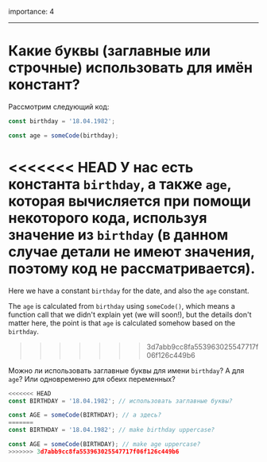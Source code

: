 importance: 4

---

# Какие буквы (заглавные или строчные) использовать для имён констант?

Рассмотрим следующий код:

```js
const birthday = '18.04.1982';

const age = someCode(birthday);
```

<<<<<<< HEAD
У нас есть константа `birthday`, а также `age`, которая вычисляется при помощи некоторого кода, используя значение из `birthday` (в данном случае детали не имеют значения, поэтому код не рассматривается).
=======
Here we have a constant `birthday` for the date, and also the `age` constant.

The `age` is calculated from `birthday` using `someCode()`, which means a function call that we didn't explain yet (we will soon!), but the details don't matter here, the point is that `age` is calculated somehow based on the `birthday`.
>>>>>>> 3d7abb9cc8fa553963025547717f06f126c449b6

Можно ли использовать заглавные буквы для имени `birthday`? А для `age`? Или одновременно для обеих переменных?

```js
<<<<<<< HEAD
const BIRTHDAY = '18.04.1982'; // использовать заглавные буквы?

const AGE = someCode(BIRTHDAY); // а здесь?
=======
const BIRTHDAY = '18.04.1982'; // make birthday uppercase?

const AGE = someCode(BIRTHDAY); // make age uppercase?
>>>>>>> 3d7abb9cc8fa553963025547717f06f126c449b6
```
